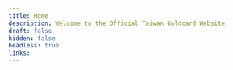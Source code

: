 ```yaml
---
title: Home
description: Welcome to the Official Taiwan Goldcard Website
draft: false
hidden: false
headless: true
links:
---
```

